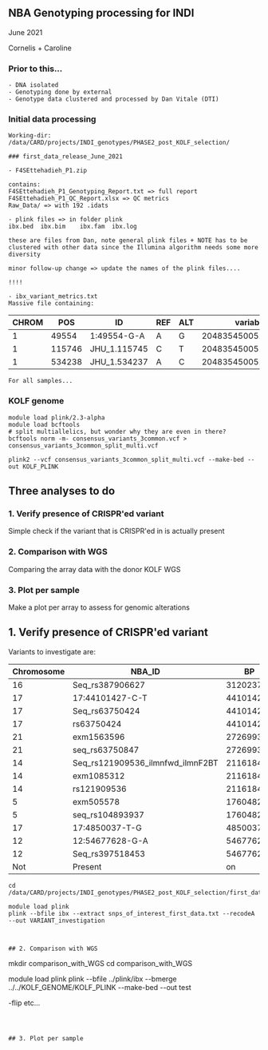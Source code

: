## NBA Genotyping processing for INDI

June 2021

Cornelis + Caroline

### Prior to this...

```
- DNA isolated
- Genotyping done by external
- Genotype data clustered and processed by Dan Vitale (DTI)
```


### Initial data processing

```
Working-dir:
/data/CARD/projects/INDI_genotypes/PHASE2_post_KOLF_selection/

### first_data_release_June_2021

- F4SEttehadieh_P1.zip

contains:
F4SEttehadieh_P1_Genotyping_Report.txt => full report 
F4SEttehadieh_P1_QC_Report.xlsx => QC metrics
Raw_Data/ => with 192 .idats 

- plink files => in folder plink
ibx.bed  ibx.bim	ibx.fam  ibx.log

these are files from Dan, note general plink files + NOTE has to be clustered with other data since the Illumina algorithm needs some more diversity

minor follow-up change => update the names of the plink files....

!!!!

- ibx_variant_metrics.txt
Massive file containing:
```
| CHROM | POS    | ID           | REF | ALT | variable            | metrics                    | GT  | GQ | BAF       | LRR        |
|-------|--------|--------------|-----|-----|---------------------|----------------------------|-----|----|-----------|------------|
| 1     | 49554  | 1:49554-G-A  | A   | G   | 204835450051_R02C01 | 0/1:4:0.443945:0.0862759   | 0/1 | 4  | 0.443945  | 0.0862759  |
| 1     | 115746 | JHU_1.115745 | C   | T   | 204835450051_R02C01 | 0/0:3:0.0800513:-0.0912774 | 0/0 | 3  | 0.0800513 | -0.0912774 |
| 1     | 534238 | JHU_1.534237 | A   | C   | 204835450051_R02C01 | 0/0:2:0:-0.228487          | 0/0 | 2  | 0         | -0.228487  |
```
For all samples...

```

### KOLF genome

```
module load plink/2.3-alpha
module load bcftools
# split multiallelics, but wonder why they are even in there?
bcftools norm -m- consensus_variants_3common.vcf > consensus_variants_3common_split_multi.vcf

plink2 --vcf consensus_variants_3common_split_multi.vcf --make-bed --out KOLF_PLINK

```


## Three analyses to do

### 1. Verify presence of CRISPR'ed variant
  Simple check if the variant that is CRISPR'ed in is actually present
  
### 2. Comparison with WGS
  Comparing the array data with the donor KOLF WGS
  
### 3. Plot per sample
  Make a plot per array to assess for genomic alterations
  

## 1. Verify presence of CRISPR'ed variant

Variants to investigate are:

| Chromosome | NBA_ID                           | BP        | A1   | A2  | INDI          |
|------------|----------------------------------|-----------|------|-----|---------------|
| 16         | Seq_rs387906627                  | 31202373  | A    | G   | FUS_R495*     |
| 17         | 17:44101427-C-T                  | 44101427  | A    | G   | MAPT_R317W    |
| 17         | Seq_rs63750424                   | 44101427  | A    | G   | MAPT_R317W    |
| 17         | rs63750424                       | 44101427  | A    | G   | MAPT_R317W    |
| 21         | exm1563596                       | 27269932  | A    | G   | APP_A673T     |
| 21         | seq_rs63750847                   | 27269932  | A    | G   | APP_A673T     |
| 14         | Seq_rs121909536_ilmnfwd_ilmnF2BT | 21161845  | A    | T   | ANG_K41I      |
| 14         | exm1085312                       | 21161845  | A    | T   | ANG_K41I      |
| 14         | rs121909536                      | 21161845  | A    | T   | ANG_K41I      |
| 5          | exm505578                        | 176048219 | A    | C   | SNCB_P123H    |
| 5          | seq_rs104893937                  | 176048219 | A    | C   | SNCB_P123H    |
| 17         | 17:4850037-T-G                   | 4850037   | C    | A   | PFN1_C71G     |
| 12         | 12:54677628-G-A                  | 54677628  | 0    | G   | HNRNPA1_D262N |
| 12         | Seq_rs397518453                  | 54677628  | 0    | G   | HNRNPA1_D262N |
| Not        | Present                          | on        | the  | NBA | CSF1R_E633K   |

```
cd /data/CARD/projects/INDI_genotypes/PHASE2_post_KOLF_selection/first_data_release_June_2021/plink/

module load plink
plink --bfile ibx --extract snps_of_interest_first_data.txt --recodeA --out VARIANT_investigation



## 2. Comparison with WGS

```
mkdir comparison_with_WGS
cd comparison_with_WGS

module load plink
plink --bfile ../plink/ibx --bmerge ../../KOLF_GENOME/KOLF_PLINK --make-bed --out test

-flip etc...

```



## 3. Plot per sample






